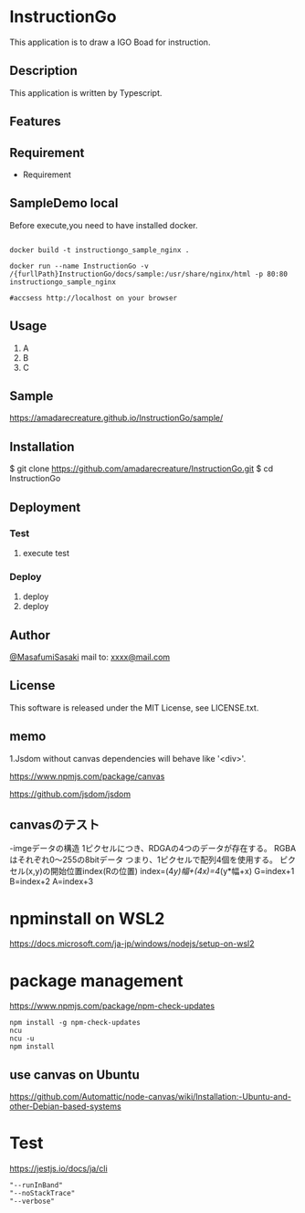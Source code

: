 # InstructionGo

This application is to draw a IGO Boad for instruction.

## Description

This application is written by Typescript.

## Features

## Requirement

- Requirement

## SampleDemo local

Before execute,you need to have installed docker.

```docker

docker build -t instructiongo_sample_nginx .

docker run --name InstructionGo -v /{furllPath}InstructionGo/docs/sample:/usr/share/nginx/html -p 80:80 instructiongo_sample_nginx

#accsess http://localhost on your browser

 ```

## Usage

1. A
2. B
3. C

## Sample

<https://amadarecreature.github.io/InstructionGo/sample/>

## Installation

$ git clone <https://github.com/amadarecreature/InstructionGo.git>
$ cd InstructionGo

## Deployment

### Test

1. execute test

### Deploy

1. deploy
2. deploy

## Author

[@MasafumiSasaki](https://twitter.com/)
mail to: xxxx@mail.com

## License

This software is released under the MIT License, see LICENSE.txt.

## memo

1.Jsdom without canvas dependencies will behave like '\<div\>'.

<https://www.npmjs.com/package/canvas>

<https://github.com/jsdom/jsdom>

## canvasのテスト

 -imgeデータの構造
    1ピクセルにつき、RDGAの4つのデータが存在する。
    RGBAはそれぞれ0～255の8bitデータ
    つまり、1ピクセルで配列4個を使用する。
    ピクセル(x,y)の開始位置index(Rの位置)
    index=(4*y)*幅+(4*x)=4*(y*幅+x)
    G=index+1
    B=index+2
    A=index+3


# npminstall on WSL2

https://docs.microsoft.com/ja-jp/windows/nodejs/setup-on-wsl2




# package management

https://www.npmjs.com/package/npm-check-updates
```
npm install -g npm-check-updates
ncu
ncu -u
npm install
```


## use canvas on Ubuntu
https://github.com/Automattic/node-canvas/wiki/Installation:-Ubuntu-and-other-Debian-based-systems


# Test

https://jestjs.io/docs/ja/cli

    "--runInBand"
    "--noStackTrace"
    "--verbose"



